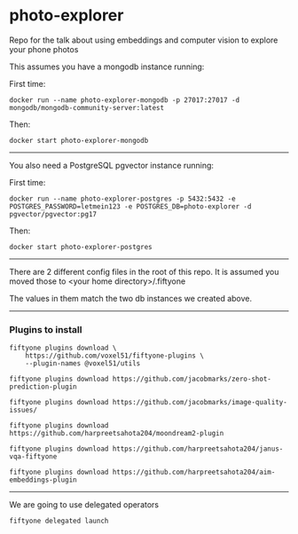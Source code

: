 # photo-explorer
Repo for the talk about using embeddings and computer vision to explore your phone photos


This assumes you have a mongodb instance running:

First time:
```shell
docker run --name photo-explorer-mongodb -p 27017:27017 -d mongodb/mongodb-community-server:latest
```
Then:
```shell
docker start photo-explorer-mongodb
```

--------------------

You also need a  PostgreSQL pgvector instance running:

First time:
```shell
docker run --name photo-explorer-postgres -p 5432:5432 -e POSTGRES_PASSWORD=letmein123 -e POSTGRES_DB=photo-explorer -d pgvector/pgvector:pg17
```
Then:
```shell
docker start photo-explorer-postgres
```

----------------------

There are 2 different config files in the root of this repo. It is assumed you moved those to \<your home directory\>/.fiftyone

The values in them match the two db instances we created above.

----------------------

### Plugins to install

```shell
fiftyone plugins download \
    https://github.com/voxel51/fiftyone-plugins \
    --plugin-names @voxel51/utils
```

```shell
fiftyone plugins download https://github.com/jacobmarks/zero-shot-prediction-plugin
```


```shell
fiftyone plugins download https://github.com/jacobmarks/image-quality-issues/
```

```shell
fiftyone plugins download https://github.com/harpreetsahota204/moondream2-plugin
```

```shell
fiftyone plugins download https://github.com/harpreetsahota204/janus-vqa-fiftyone
```

```shell
fiftyone plugins download https://github.com/harpreetsahota204/aim-embeddings-plugin
```

-----------------------

We are going to use delegated operators
```shell
fiftyone delegated launch 
```


